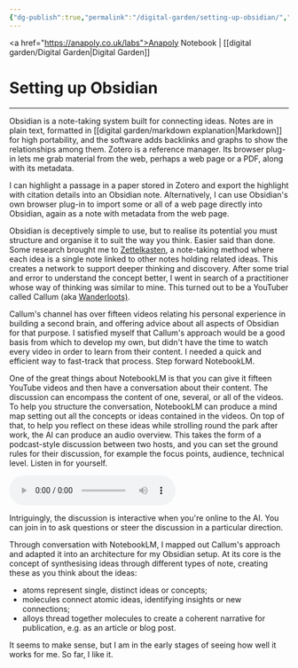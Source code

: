 ```yaml
---
{"dg-publish":true,"permalink":"/digital-garden/setting-up-obsidian/","tags":["digital-garden"],"created":"2025-08-23T12:29:58.055+01:00","updated":"2025-08-26T16:37:09.881+01:00"}
---
```


<a href="https://anapoly.co.uk/labs">Anapoly Notebook</a> | [[digital garden/Digital Garden\|Digital Garden]] 

# Setting up Obsidian

---

Obsidian is a note-taking system built for connecting ideas. Notes are in plain text, formatted in [[digital garden/markdown explanation\|Markdown]] for high portability, and the software adds backlinks and graphs to show the relationships among them. Zotero is a reference manager. Its browser plug-in lets me grab material from the web, perhaps a web page or a PDF, along with its metadata. 

I can highlight a passage in a paper stored in Zotero and export the highlight with citation details into an Obsidian note. Alternatively, I can use Obsidian's own browser plug-in to import some or all of a web page directly into Obsidian, again as a note with metadata from the web page. 

Obsidian is deceptively simple to use, but to realise its potential you must structure and organise it to suit the way you think. Easier said than done. Some research brought me to <a href="https://en.wikipedia.org/wiki/Zettelkasten">Zettelkasten</a>, a note-taking method where each idea is a single note linked to other notes holding related ideas. This creates a network to support deeper thinking and discovery. After some trial and error to understand the concept better, I went in search of a practitioner whose way of thinking was similar to mine. This turned out to be a YouTuber called Callum (aka <a href="https://wanderloots.com">Wanderloots)</a>. 

Callum's channel has over fifteen videos relating his personal experience in building a second brain, and offering advice about all aspects of Obsidian for that purpose. I satisfied myself that Callum's approach would be a good basis from which to develop my own, but didn't have the time to watch every video in order to learn from their content. I needed a quick and efficient way to fast-track that process. Step forward NotebookLM.

One of the great things about NotebookLM is that you can give it fifteen YouTube videos and then have a conversation about their content. The discussion can encompass the content of one, several, or all of the videos. To help you structure the conversation, NotebookLM can produce a mind map setting out all the concepts or ideas contained in the videos. On top of that, to help you reflect on these ideas while strolling round the park after work, the AI can produce an audio overview. This takes the form of a podcast-style discussion between two hosts, and you can set the ground rules for their discussion, for example the focus points, audience, technical level. Listen in for yourself.

<audio controls src="https://anapoly.co.uk/labs/media/notebooklm_obsidian_discussion_2025-08-19.mp3"></audio>

Intriguingly, the discussion is interactive when you're online to the AI. You can join in to ask questions or steer the discussion in a particular direction. 

Through conversation with NotebookLM, I mapped out Callum's approach and adapted it into an architecture for my Obsidian setup. At its core is the concept of synthesising ideas through different types of note, creating these as you think about the ideas:

- atoms represent single, distinct ideas or concepts;
- molecules connect atomic ideas, identifying insights or new connections;
- alloys thread together molecules to create a coherent narrative for publication, e.g. as an article or blog post. 

It seems to make sense, but I am in the early stages of seeing how well it works for me. So far, I like it. 